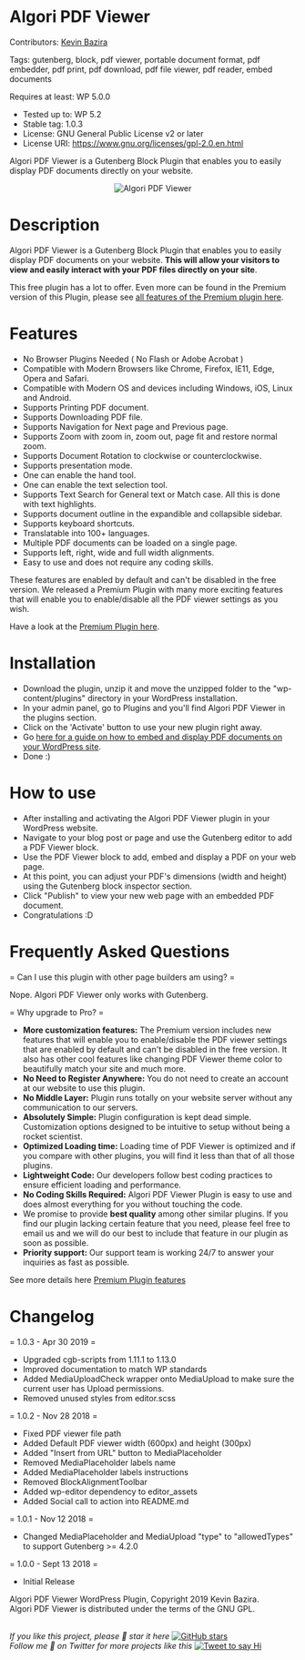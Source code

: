 # Algori PDF Viewer

Contributors: [Kevin Bazira](http://kevinbazira.com)

Tags: gutenberg, block, pdf viewer, portable document format, pdf embedder, pdf print, pdf download, pdf file viewer, pdf reader, embed documents

Requires at least: WP 5.0.0
* Tested up to: WP 5.2
* Stable tag: 1.0.3
* License: GNU General Public License v2 or later
* License URI: https://www.gnu.org/licenses/gpl-2.0.en.html

Algori PDF Viewer is a Gutenberg Block Plugin that enables you to easily display PDF documents directly on your website.

<p align="center">
  <img src="https://ps.w.org/algori-pdf-viewer/assets/screenshot-1.gif" alt="Algori PDF Viewer">
</p>

# Description 

Algori PDF Viewer is a Gutenberg Block Plugin that enables you to easily display PDF documents on your website. **This will allow your visitors to view and easily interact with your PDF files directly on your site**.

This free plugin has a lot to offer. Even more can be found in the Premium version of this Plugin, please see [all features of the Premium plugin here](http://www.kevinbazira.com/blog/article/algori-pdf-viewer-pro-for-wordpress-gutenberg#features).

# Features

* No Browser Plugins Needed ( No Flash or Adobe Acrobat )
* Compatible with Modern Browsers like Chrome, Firefox, IE11, Edge, Opera and Safari.
* Compatible with Modern OS and devices including Windows, iOS, Linux and Android.
* Supports Printing PDF document.
* Supports Downloading PDF file.
* Supports Navigation for Next page and Previous page.
* Supports Zoom with zoom in, zoom out, page fit and restore normal zoom.
* Supports Document Rotation to clockwise or counterclockwise.
* Supports presentation mode.
* One can enable the hand tool.
* One can enable the text selection tool.
* Supports Text Search for General text or Match case. All this is done with text highlights.
* Supports document outline in the expandible and collapsible sidebar.
* Supports keyboard shortcuts.
* Translatable into 100+ languages.
* Multiple PDF documents can be loaded on a single page.
* Supports left, right, wide and full width alignments.
* Easy to use and does not require any coding skills.

These features are enabled by default and can't be disabled in the free version. We released a Premium Plugin with many more exciting features that will enable you to enable/disable all the PDF viewer settings as you wish.

Have a look at the [Premium Plugin here](http://www.kevinbazira.com/blog/article/algori-pdf-viewer-pro-for-wordpress-gutenberg).

# Installation

* Download the plugin, unzip it and move the unzipped folder to the "wp-content/plugins" directory in your WordPress installation.
* In your admin panel, go to Plugins and you'll find Algori PDF Viewer in the plugins section.
* Click on the 'Activate' button to use your new plugin right away.
* Go [here for a guide on how to embed and display PDF documents on your WordPress site](http://www.kevinbazira.com/blog/article/algori-pdf-viewer-pro-for-wordpress-gutenberg#documentation).
* Done :)

# How to use 

* After installing and activating the Algori PDF Viewer plugin in your WordPress website.
* Navigate to your blog post or page and use the Gutenberg editor to add a PDF Viewer block.
* Use the PDF Viewer block to add, embed and display a PDF on your web page.
* At this point, you can adjust your PDF's dimensions (width and height) using the Gutenberg block inspector section.
* Click "Publish" to view your new web page with an embedded PDF document.
* Congratulations :D

# Frequently Asked Questions

= Can I use this plugin with other page builders am using? =

Nope. Algori PDF Viewer only works with Gutenberg.

= Why upgrade to Pro? =

* **More customization features:** The Premium version includes new features that will enable you to enable/disable the PDF viewer settings that are enabled by default and can't be disabled in the free version. It also has other cool features like changing PDF Viewer theme color to beautifully match your site and much more.
* **No Need to Register Anywhere:** You do not need to create an account at our website to use this plugin.
* **No Middle Layer:** Plugin runs totally on your website server without any communication to our servers.
* **Absolutely Simple:** Plugin configuration is kept dead simple. Customization options designed to be intuitive to setup without being a rocket scientist.
* **Optimized Loading time:** Loading time of PDF Viewer is optimized and if you compare with other plugins, you will find it less than that of all those plugins.
* **Lightweight Code:** Our developers follow best coding practices to ensure efficient loading and performance.
* **No Coding Skills Required:** Algori PDF Viewer Plugin is easy to use and does almost everything for you without touching the code.
* We promise to provide **best quality** among other similar plugins. If you find our plugin lacking certain feature that you need, please feel free to email us and we will do our best to include that feature in our plugin as soon as possible.
* **Priority support:** Our support team is working 24/7 to answer your inquiries as fast as possible.

See more details here [Premium Plugin features](http://www.kevinbazira.com/blog/article/algori-pdf-viewer-pro-for-wordpress-gutenberg)

# Changelog

= 1.0.3 - Apr 30 2019 =
* Upgraded cgb-scripts from 1.11.1 to 1.13.0
* Improved documentation to match WP standards
* Added MediaUploadCheck wrapper onto MediaUpload to make sure the current user has Upload permissions.
* Removed unused styles from editor.scss

= 1.0.2 - Nov 28 2018 =
* Fixed PDF viewer file path
* Added Default PDF viewer width (600px) and height (300px)
* Added "Insert from URL" button to MediaPlaceholder
* Removed MediaPlaceholder labels name
* Added MediaPlaceholder labels instructions
* Removed BlockAlignmentToolbar
* Added wp-editor dependency to editor_assets
* Added Social call to action into README.md

= 1.0.1 - Nov 12 2018 =
* Changed MediaPlaceholder and MediaUpload "type" to "allowedTypes" to support Gutenberg >= 4.2.0

= 1.0.0 - Sept 13 2018 =
* Initial Release


Algori PDF Viewer WordPress Plugin, Copyright 2019 Kevin Bazira.<br/>
Algori PDF Viewer is distributed under the terms of the GNU GPL.<br/><br/>


_If you like this project, please 🌟 star it here_ [![GitHub stars](https://img.shields.io/github/stars/kevinbazira/algori-pdf-viewer-lite.svg?label=Stars&style=social)](https://github.com/kevinbazira/algori-pdf-viewer-lite)
<br/>
_Follow me 👋 on Twitter for more projects like this_ [![Tweet to say Hi](https://img.shields.io/twitter/follow/kevinbazira.svg?style=social&label=Tweet%20@kevinbazira)](https://twitter.com/kevinbazira/)
